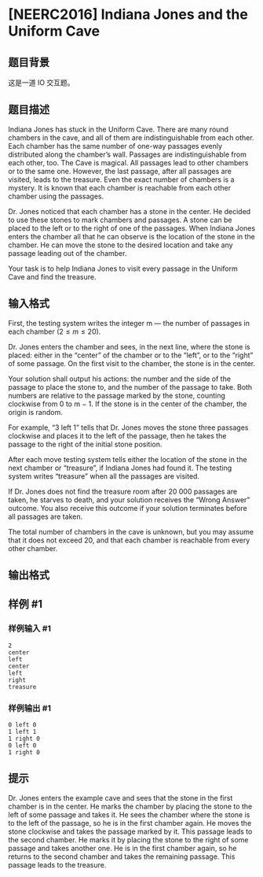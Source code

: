# [NEERC2016] Indiana Jones and the Uniform Cave

## 题目背景

这是一道 IO 交互题。

## 题目描述

Indiana Jones has stuck in the Uniform Cave. There are many round chambers in the cave, and all of them are indistinguishable from each other. Each chamber has the same number of one-way passages evenly distributed along the chamber’s wall. Passages are indistinguishable from each other, too. The Cave is magical. All passages lead to other chambers or to the same one. However, the last passage, after all passages are visited, leads to the treasure. Even the exact number of chambers is a mystery. It is known that each chamber is reachable from each other chamber using the passages.

Dr. Jones noticed that each chamber has a stone in the center. He decided to use these stones to mark chambers and passages. A stone can be placed to the left or to the right of one of the passages. When Indiana Jones enters the chamber all that he can observe is the location of the stone in the chamber. He can move the stone to the desired location and take any passage leading out of the chamber.

Your task is to help Indiana Jones to visit every passage in the Uniform Cave and find the treasure.

## 输入格式

First, the testing system writes the integer m — the number of passages in each chamber ($2 \leq m \le 20$).

Dr. Jones enters the chamber and sees, in the next line, where the stone is placed: either in the “center” of the chamber or to the “left”, or to the “right” of some passage. On the first visit to the chamber, the stone is in the center.

Your solution shall output his actions: the number and the side of the passage to place the stone to, and the number of the passage to take. Both numbers are relative to the passage marked by the stone, counting clockwise from 0 to m − 1. If the stone is in the center of the chamber, the origin is random.

For example, “3 left 1” tells that Dr. Jones moves the stone three passages clockwise and places it to the left of the passage, then he takes the passage to the right of the initial stone position.

After each move testing system tells either the location of the stone in the next chamber or “treasure”, if Indiana Jones had found it. The testing system writes “treasure” when all the passages are visited.

If Dr. Jones does not find the treasure room after 20 000 passages are taken, he starves to death, and your solution receives the “Wrong Answer” outcome. You also receive this outcome if your solution terminates before all passages are taken.

The total number of chambers in the cave is unknown, but you may assume that it does not exceed 20, and that each chamber is reachable from every other chamber.

## 输出格式



## 样例 #1

### 样例输入 #1
```
2
center
left
center
left
right
treasure
```

### 样例输出 #1

```
0 left 0
1 left 1
1 right 0
0 left 0
1 right 0
```

## 提示

Dr. Jones enters the example cave and sees that the stone in the first chamber is in the center. He marks the chamber by placing the stone to the left of some passage and takes it. He sees the chamber where the stone is to the left of the passage, so he is in the first chamber again. He moves the stone clockwise and takes the passage marked by it. This passage leads to the second chamber. He marks it by placing the stone to the right of some passage and takes another one. He is in the first chamber again, so he returns to the second chamber and takes the remaining passage. This passage leads to the treasure.
